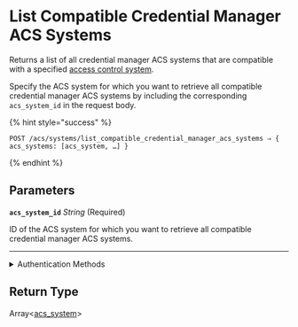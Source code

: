 # List Compatible Credential Manager ACS Systems

Returns a list of all credential manager ACS systems that are compatible with a specified
[access control system](https://docs.seam.co/latest/capability-guides/access-systems).

Specify the ACS system for which you want to retrieve all compatible credential manager ACS
systems by including the corresponding `acs_system_id` in the request body.

{% hint style="success" %}
```
POST /acs/systems/list_compatible_credential_manager_acs_systems ⇒ { acs_systems: [acs_system, …] }
```
{% endhint %}

## Parameters

**`acs_system_id`** *String* (Required)

ID of the ACS system for which you want to retrieve all compatible credential manager ACS systems.

---


<details>

<summary>Authentication Methods</summary>

- API key
- Personal access token
  <br>Must also include the `seam-workspace` header in the request.
</details>

## Return Type

Array<[acs\_system](./)>
